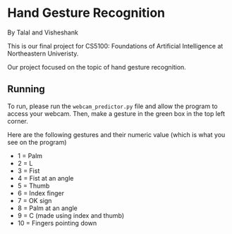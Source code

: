 # Hand Gesture Recognition
By Talal and Visheshank

This is our final project for CS5100: Foundations of Artificial Intelligence at Northeastern Univeristy.

Our project focused on the topic of hand gesture recognition.

## Running

To run, please run the `webcam_predictor.py` file and allow the program to access your webcam. Then,
make a gesture in the green box in the top left corner.

Here are the following gestures and their numeric value (which is what you see on the program)
 - 1 = Palm
 - 2 = L
 - 3 = Fist
 - 4 = Fist at an angle
 - 5 = Thumb
 - 6 = Index finger
 - 7 = OK sign
 - 8 = Palm at an angle
 - 9 = C (made using index and thumb)
 - 10 = Fingers pointing down

[//]: # ()
[//]: # (## Installation)

[//]: # (First, install [Anaconda]&#40;https://www.anaconda.com/&#41;. Then, install [PyTorch]&#40;https://pytorch.org/&#41; using Anaconda with the)

[//]: # (following command:)

[//]: # ()
[//]: # (```)

[//]: # (conda install pytorch torchvision torchaudio cudatoolkit=11.3 -c pytorch)

[//]: # (```)

[//]: # ()
[//]: # ()
[//]: # (## Credits)

[//]: # (B)
